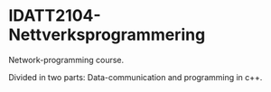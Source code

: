 # IDATT2104-Nettverksprogrammering
Network-programming course. 

Divided in two parts: Data-communication and programming in c++.

